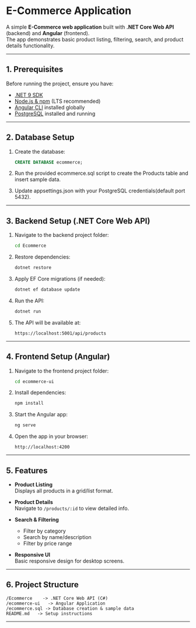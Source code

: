 # E-Commerce Application

A simple **E-Commerce web application** built with **.NET Core Web API** (backend) and **Angular** (frontend).  
The app demonstrates basic product listing, filtering, search, and product details functionality.

---

## 1. Prerequisites

Before running the project, ensure you have:

- [.NET 9 SDK](https://dotnet.microsoft.com/download)
- [Node.js & npm](https://nodejs.org/) (LTS recommended)
- [Angular CLI](https://angular.io/guide/setup-local) installed globally
- [PostgreSQL](https://www.postgresql.org/download/) installed and running

---

## 2. Database Setup

1. Create the database:
   ```sql
   CREATE DATABASE ecommerce;
   ```
2. Run the provided ecommerce.sql script to create the Products table and insert sample data.

3. Update appsettings.json with your PostgreSQL credentials(default port 5432).
---

## 3. Backend Setup (.NET Core Web API)

1. Navigate to the backend project folder:
   ```bash
   cd Ecommerce
   ```
2. Restore dependencies:
   ```bash
   dotnet restore
   ```

3. Apply EF Core migrations (if needed):
   ```bash
   dotnet ef database update
   ```
4. Run the API:
   ```bash
   dotnet run
   ```
5. The API will be available at:
   ```
   https://localhost:5001/api/products
   ```

---

## 4. Frontend Setup (Angular)

1. Navigate to the frontend project folder:
   ```bash
   cd ecommerce-ui
   ```
2. Install dependencies:
   ```bash
   npm install
   ```
3. Start the Angular app:
   ```bash
   ng serve
   ```
4. Open the app in your browser:
   ```
   http://localhost:4200
   ```

---

## 5. Features

- **Product Listing**  
  Displays all products in a grid/list format.

- **Product Details**  
  Navigate to `/products/:id` to view detailed info.

- **Search & Filtering**  
  - Filter by category  
  - Search by name/description  
  - Filter by price range

- **Responsive UI**  
  Basic responsive design for desktop screens.

---


## 6. Project Structure

```
/Ecommerce    -> .NET Core Web API (C#)
/ecommerce-ui   -> Angular Application
/ecommerce.sql -> Database creation & sample data
README.md   -> Setup instructions
```

---

